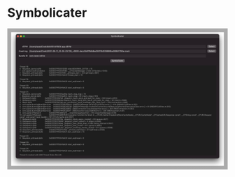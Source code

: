 # Symbolicater
![image](https://github.com/CaptainTeemo/Symbolicater/raw/master/Screen_Shot_2021-10-12_at_3_00_43_PM.png)
